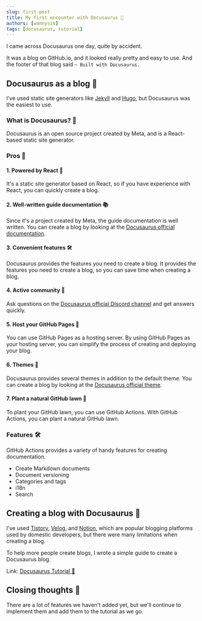 ```yaml
---
slug: first-post
title: My first encounter with Docusaurus 🦖
authors: [wannysim]
tags: [docusaurus, tutorial]
---
```


I came across Docusaurus one day, quite by accident.

It was a blog on GitHub.io, and it looked really pretty and easy to use.
And the footer of that blog said `~ Built with Docusaurus.`

## Docusaurus as a blog 🦖

I've used static site generators like [Jekyll](https://jekyllrb.com/) and [Hugo](https://gohugo.io/), but Docusaurus was the easiest to use.

### What is Docusaurus? 🤔

Docusaurus is an open source project created by Meta, and is a React-based static site generator.

### Pros 🎉

#### 1. Powered by React 📱

It's a static site generator based on React, so if you have experience with React, you can quickly create a blog.

#### 2. Well-written guide documentation 📚

Since it's a project created by Meta, the guide documentation is well written. You can create a blog by looking at the [Docusaurus official documentation](https://docusaurus.io/docs).

#### 3. Convenient features 🛠

Docusaurus provides the features you need to create a blog. It provides the features you need to create a blog, so you can save time when creating a blog.

#### 4. Active community 🤝

Ask questions on the [Docusaurus official Discord channel](https://discord.com/invite/docusaurus) and get answers quickly.

#### 5. Host your GitHub Pages 🚀

You can use GitHub Pages as a hosting server. By using GitHub Pages as your hosting server, you can simplify the process of creating and deploying your blog.

#### 6. Themes 🎨

Docusaurus provides several themes in addition to the default theme. You can create a blog by looking at the [Docusaurus official theme](https://docusaurus.io/showcase).

#### 7. Plant a natural GitHub lawn 🌱

To plant your GitHub lawn, you can use GitHub Actions. With GitHub Actions, you can plant a natural GitHub lawn.

### Features 🛠

GitHub Actions provides a variety of handy features for creating documentation.

- Create Markdown documents
- Document versioning
- Categories and tags
- i18n
- Search

## Creating a blog with Docusaurus 📝

I've used [Tistory](https://www.tistory.com/), [Velog](https://velog.io/), and [Notion](https://www.notion.so/), which are popular blogging platforms used by domestic developers, but there were many limitations when creating a blog.

To help more people create blogs, I wrote a simple guide to create a Docusaurus blog.

Link: [Docusaurus Tutorial 🦖](https://0420syj.github.io/en/docs/docusaurus-tutorial/intro/)

## Closing thoughts 🎉

There are a lot of features we haven't added yet, but we'll continue to implement them and add them to the tutorial as we go.
